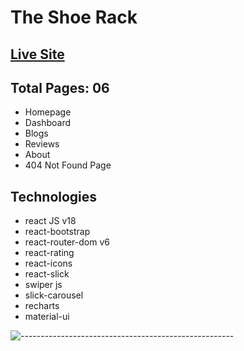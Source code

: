 # The Shoe Rack

## [Live Site](https://the-shoe-rack-45-04-2022-a9.netlify.app/)


## Total Pages: 06
* Homepage
* Dashboard
* Blogs
* Reviews
* About 
* 404 Not Found Page


## Technologies
* react JS v18
* react-bootstrap 
* react-router-dom v6
* react-rating
* react-icons
* react-slick
* swiper js
* slick-carousel
* recharts
* material-ui

![-----------------------------------------------------](https://raw.githubusercontent.com/andreasbm/readme/master/assets/lines/rainbow.png)
